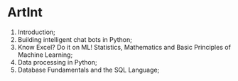 # ArtInt

1. Introduction;
2. Building intelligent chat bots in Python;
3. Know Excel? Do it on ML! Statistics, Mathematics and Basic Principles of Machine Learning;
4. Data processing in Python;
5. Database Fundamentals and the SQL Language;

